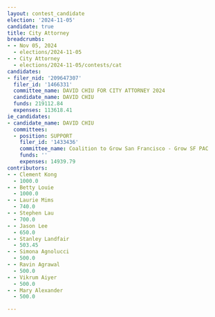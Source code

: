 ```yaml
---
layout: contest_candidate
election: '2024-11-05'
candidate: true
title: City Attorney
breadcrumbs:
- - Nov 05, 2024
  - elections/2024-11-05
- - City Attorney
  - elections/2024-11-05/contests/cat
candidates:
- filer_nid: '209647307'
  filer_id: '1466331'
  committee_name: DAVID CHIU FOR CITY ATTORNEY 2024
  candidate_name: DAVID CHIU
  funds: 219112.84
  expenses: 113618.41
ie_candidates:
- candidate_name: DAVID CHIU
  committees:
  - position: SUPPORT
    filer_id: '1433436'
    committee_name: Coalition to Grow San Francisco - Grow SF PAC
    funds: ''
    expenses: 14939.79
contributors:
- - Clement Kong
  - 1000.0
- - Betty Louie
  - 1000.0
- - Laurie Mims
  - 740.0
- - Stephen Lau
  - 700.0
- - Jason Lee
  - 650.0
- - Stanley Landfair
  - 503.45
- - Simona Agnolucci
  - 500.0
- - Ravin Agrawal
  - 500.0
- - Vikrum Aiyer
  - 500.0
- - Mary Alexander
  - 500.0

---
```


